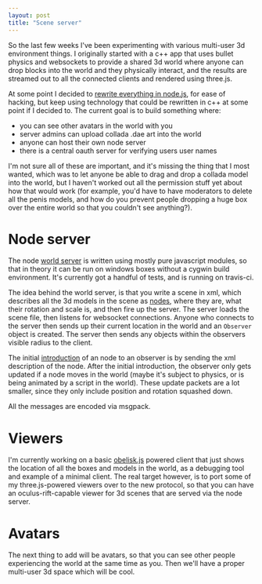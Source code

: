 ```yaml
---
layout: post
title: "Scene server"
---
```

 
So the last few weeks I've been experimenting with various multi-user 3d environment things. I originally started with a c++ app that uses bullet physics and websockets to provide a shared 3d world where anyone can drop blocks into the world and they physically interact, and the results are streamed out to all the connected clients and rendered using three.js.

At some point I decided to [rewrite everything in node.js](https://github.com/bnolan/mv-server), for ease of hacking, but keep using technology that could be rewritten in c++ at some point if I decided to. The current goal is to build something where:

 * you can see other avatars in the world with you
 * server admins can upload collada .dae art into the world
 * anyone can host their own node server
 * there is a central oauth server for verifying users user names
 
I'm not sure all of these are important, and it's missing the thing that I most wanted, which was to let anyone be able to drag and drop a collada model into the world, but I haven't worked out all the permission stuff yet about how that would work (for example, you'd have to have moderators to delete all the penis models, and how do you prevent people dropping a huge box over the entire world so that you couldn't see anything?).

# Node server

The node [world server](https://github.com/bnolan/mv-server) is written using mostly pure javascript modules, so that in theory it can be run on windows boxes without a cygwin build environment. It's currently got a handful of tests, and is running on travis-ci. 

The idea behind the world server, is that you write a scene in xml, which describes all the 3d models in the scene as [nodes](https://github.com/bnolan/mv-server/blob/master/lib/node.coffee), where they are, what their rotation and scale is, and then fire up the server. The server loads the scene file, then listens for websocket connections. Anyone who connects to the server then sends up their current location in the world and an `Observer` object is created. The server then sends any objects within the observers visible radius to the client.

The initial [introduction](https://github.com/bnolan/mv-server/blob/master/lib/packets.coffee#L1) of an node to an observer is by sending the xml description of the node. After the initial introduction, the observer only gets updated if a node moves in the world (maybe it's subject to physics, or is being animated by a script in the world). These update packets are a lot smaller, since they only include position and rotation squashed down.

All the messages are encoded via msgpack.

# Viewers

I'm currently working on a basic [obelisk.js](https://github.com/nosir/obelisk.js/) powered client that just shows the location of all the boxes and models in the world, as a debugging tool and example of a minimal client. The real target however, is to port some of my three.js-powered viewers over to the new protocol, so that you can have an oculus-rift-capable viewer for 3d scenes that are served via the node server.

# Avatars

The next thing to add will be avatars, so that you can see other people experiencing the world at the same time as you. Then we'll have a proper multi-user 3d space which will be cool.